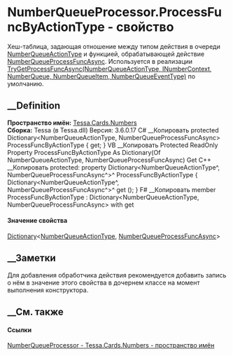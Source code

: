 # NumberQueueProcessor.ProcessFuncByActionType - свойство
Хеш-таблица, задающая отношение между типом действия в очереди
[NumberQueueActionType](T_Tessa_Cards_Numbers_NumberQueueActionType.htm) и
функцией, обрабатывающей действие
[NumberQueueProcessFuncAsync](T_Tessa_Cards_Numbers_NumberQueueProcessFuncAsync.htm).
Используется в реализации [TryGetProcessFuncAsync(NumberQueueActionType,
INumberContext, NumberQueue, NumberQueueItem,
NumberQueueEventType)](M_Tessa_Cards_Numbers_NumberQueueProcessor_TryGetProcessFuncAsync.htm)
по умолчанию.
## __Definition
 **Пространство имён:** [Tessa.Cards.Numbers](N_Tessa_Cards_Numbers.htm)  
 **Сборка:** Tessa (в Tessa.dll) Версия: 3.6.0.17
C# __Копировать
     protected Dictionary<NumberQueueActionType, NumberQueueProcessFuncAsync> ProcessFuncByActionType { get; }
VB __Копировать
     Protected ReadOnly Property ProcessFuncByActionType As Dictionary(Of NumberQueueActionType, NumberQueueProcessFuncAsync)
    	Get
C++ __Копировать
     protected:
    property Dictionary<NumberQueueActionType^, NumberQueueProcessFuncAsync^>^ ProcessFuncByActionType {
    	Dictionary<NumberQueueActionType^, NumberQueueProcessFuncAsync^>^ get ();
    }
F# __Копировать
     member ProcessFuncByActionType : Dictionary<NumberQueueActionType, NumberQueueProcessFuncAsync> with get
#### Значение свойства
[Dictionary](https://learn.microsoft.com/dotnet/api/system.collections.generic.dictionary-2)<[NumberQueueActionType](T_Tessa_Cards_Numbers_NumberQueueActionType.htm),
[NumberQueueProcessFuncAsync](T_Tessa_Cards_Numbers_NumberQueueProcessFuncAsync.htm)>
##  __Заметки
Для добавления обработчика действия рекомендуется добавить запись о нём в
значение этого свойства в дочернем классе на момент выполнения конструктора.
## __См. также
#### Ссылки
[NumberQueueProcessor - ](T_Tessa_Cards_Numbers_NumberQueueProcessor.htm)
[Tessa.Cards.Numbers - пространство имён](N_Tessa_Cards_Numbers.htm)
